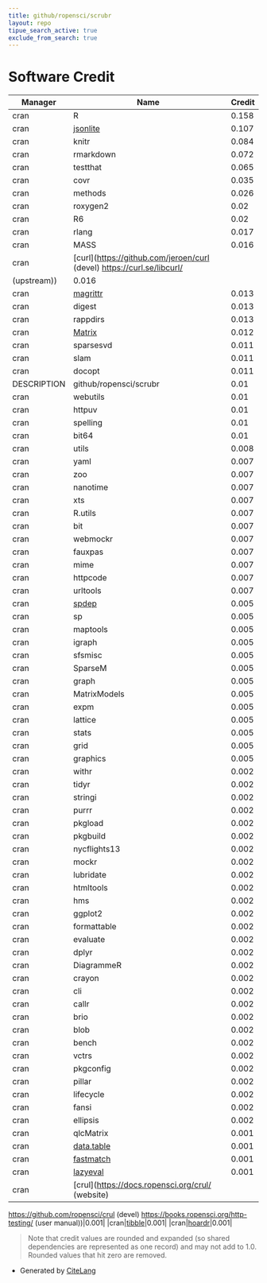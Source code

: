 ```yaml
---
title: github/ropensci/scrubr
layout: repo
tipue_search_active: true
exclude_from_search: true
---
```

# Software Credit

|Manager|Name|Credit|
|-------|----|------|
|cran|R|0.158|
|cran|[jsonlite](https://arxiv.org/abs/1403.2805 (paper))|0.107|
|cran|knitr|0.084|
|cran|rmarkdown|0.072|
|cran|testthat|0.065|
|cran|covr|0.035|
|cran|methods|0.026|
|cran|roxygen2|0.02|
|cran|R6|0.02|
|cran|rlang|0.017|
|cran|MASS|0.016|
|cran|[curl](https://github.com/jeroen/curl (devel) https://curl.se/libcurl/
(upstream))|0.016|
|cran|[magrittr](https://magrittr.tidyverse.org)|0.013|
|cran|digest|0.013|
|cran|rappdirs|0.013|
|cran|[Matrix](http://Matrix.R-forge.R-project.org/)|0.012|
|cran|sparsesvd|0.011|
|cran|slam|0.011|
|cran|docopt|0.011|
|DESCRIPTION|github/ropensci/scrubr|0.01|
|cran|webutils|0.01|
|cran|httpuv|0.01|
|cran|spelling|0.01|
|cran|bit64|0.01|
|cran|utils|0.008|
|cran|yaml|0.007|
|cran|zoo|0.007|
|cran|nanotime|0.007|
|cran|xts|0.007|
|cran|R.utils|0.007|
|cran|bit|0.007|
|cran|webmockr|0.007|
|cran|fauxpas|0.007|
|cran|mime|0.007|
|cran|httpcode|0.007|
|cran|urltools|0.007|
|cran|[spdep](https://github.com/r-spatial/spdep/)|0.005|
|cran|sp|0.005|
|cran|maptools|0.005|
|cran|igraph|0.005|
|cran|sfsmisc|0.005|
|cran|SparseM|0.005|
|cran|graph|0.005|
|cran|MatrixModels|0.005|
|cran|expm|0.005|
|cran|lattice|0.005|
|cran|stats|0.005|
|cran|grid|0.005|
|cran|graphics|0.005|
|cran|withr|0.002|
|cran|tidyr|0.002|
|cran|stringi|0.002|
|cran|purrr|0.002|
|cran|pkgload|0.002|
|cran|pkgbuild|0.002|
|cran|nycflights13|0.002|
|cran|mockr|0.002|
|cran|lubridate|0.002|
|cran|htmltools|0.002|
|cran|hms|0.002|
|cran|ggplot2|0.002|
|cran|formattable|0.002|
|cran|evaluate|0.002|
|cran|dplyr|0.002|
|cran|DiagrammeR|0.002|
|cran|crayon|0.002|
|cran|cli|0.002|
|cran|callr|0.002|
|cran|brio|0.002|
|cran|blob|0.002|
|cran|bench|0.002|
|cran|vctrs|0.002|
|cran|pkgconfig|0.002|
|cran|pillar|0.002|
|cran|lifecycle|0.002|
|cran|fansi|0.002|
|cran|ellipsis|0.002|
|cran|qlcMatrix|0.001|
|cran|[data.table](https://r-datatable.com)|0.001|
|cran|[fastmatch](http://www.rforge.net/fastmatch)|0.001|
|cran|[lazyeval](NA)|0.001|
|cran|[crul](https://docs.ropensci.org/crul/ (website)
https://github.com/ropensci/crul (devel)
https://books.ropensci.org/http-testing/ (user manual))|0.001|
|cran|[tibble](https://tibble.tidyverse.org/)|0.001|
|cran|[hoardr](https://github.com/ropensci/hoardr)|0.001|


> Note that credit values are rounded and expanded (so shared dependencies are represented as one record) and may not add to 1.0. Rounded values that hit zero are removed.


- Generated by [CiteLang](https://github.com/vsoch/citelang)
